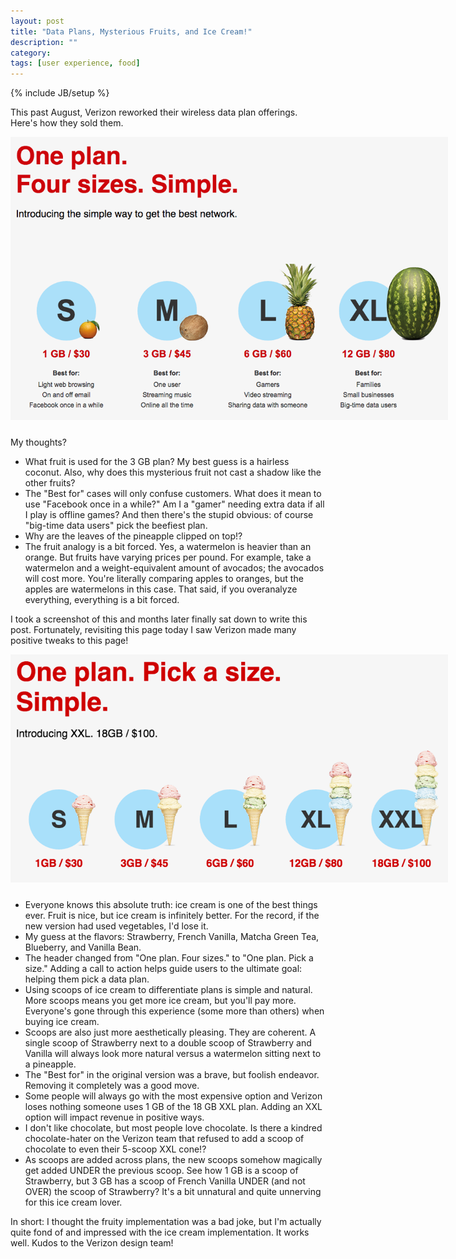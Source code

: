 ```yaml
---
layout: post
title: "Data Plans, Mysterious Fruits, and Ice Cream!"
description: ""
category: 
tags: [user experience, food]
---
```

{% include JB/setup %}

This past August, Verizon reworked their wireless data plan offerings. Here's how they sold them. 

<div>
	<img class="rounded-corners" style="max-width: 700px; border: 0px solid #555555;" src="/assets/images/posts/2015-11-09/before.png"/>
	<p class="caption-text" style="line-height: 1.5em; margin-bottom: 24px;"><strong></strong></p>
</div>

My thoughts?

* What fruit is used for the 3 GB plan? My best guess is a hairless coconut. Also, why does this mysterious fruit not cast a shadow like the other fruits?
* The "Best for" cases will only confuse customers. What does it mean to use "Facebook once in a while?" Am I a "gamer" needing extra data if all I play is offline games? And then there's the stupid obvious: of course "big-time data users" pick the beefiest plan.
* Why are the leaves of the pineapple clipped on top!?
* The fruit analogy is a bit forced. Yes, a watermelon is heavier than an orange. But fruits have varying prices per pound. For example, take a watermelon and a weight-equivalent amount of avocados; the avocados will cost more. You're literally comparing apples to oranges, but the apples are watermelons in this case. That said, if you overanalyze everything, everything is a bit forced. 

I took a screenshot of this and months later finally sat down to write this post. Fortunately, revisiting this page today I saw Verizon made many positive tweaks to this page!

<div>
	<img class="rounded-corners" style="max-width: 700px; border: 0px solid #555555;" src="/assets/images/posts/2015-11-09/after.png"/>
	<p class="caption-text" style="line-height: 1.5em; margin-bottom: 24px;"><strong></strong></p>
</div>

* Everyone knows this absolute truth: ice cream is one of the best things ever. Fruit is nice, but ice cream is infinitely better. For the record, if the new version had used vegetables, I'd lose it.
* My guess at the flavors: Strawberry, French Vanilla, Matcha Green Tea, Blueberry, and Vanilla Bean.  
* The header changed from "One plan. Four sizes." to "One plan. Pick a size." Adding a call to action helps guide users to the ultimate goal: helping them pick a data plan.
* Using scoops of ice cream to differentiate plans is simple and natural. More scoops means you get more ice cream, but you'll pay more. Everyone's gone through this experience (some more than others) when buying ice cream.
* Scoops are also just more aesthetically pleasing. They are coherent. A single scoop of Strawberry next to a double scoop of Strawberry and Vanilla will always look more natural versus a watermelon sitting next to a pineapple.  
* The "Best for" in the original version was a brave, but foolish endeavor. Removing it completely was a good move.
* Some people will always go with the most expensive option and Verizon loses nothing someone uses 1 GB of the 18 GB XXL plan. Adding an XXL option will impact revenue in positive ways. 
* I don't like chocolate, but most people love chocolate. Is there a kindred chocolate-hater on the Verizon team that refused to add a scoop of chocolate to even their 5-scoop XXL cone!?
* As scoops are added across plans, the new scoops somehow magically get added UNDER the previous scoop. See how 1 GB is a scoop of Strawberry, but 3 GB has a scoop of French Vanilla UNDER (and not OVER) the scoop of Strawberry? It's a bit unnatural and quite unnerving for this ice cream lover. 

In short: I thought the fruity implementation was a bad joke, but I'm actually quite fond of and impressed with the ice cream implementation. It works well. Kudos to the Verizon design team!

[1]: https://www.verizonwireless.com/landingpages/verizon-plan/
[2]: https://recode.net/2015/08/07/verizons-new-plans-are-simpler-not-necessarily-cheaper/